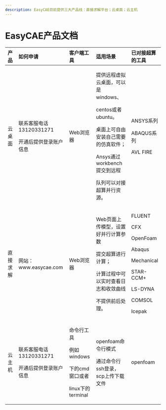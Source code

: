 ```yaml
---
description: EasyCAE目前提供三大产品线：直接求解平台；云桌面；云主机
---
```


# EasyCAE产品文档

<table>
  <thead>
    <tr>
      <th style="text-align:left">&#x4EA7;&#x54C1;</th>
      <th style="text-align:left">&#x5982;&#x4F55;&#x7533;&#x8BF7;</th>
      <th style="text-align:left">&#x5BA2;&#x6237;&#x7AEF;&#x5DE5;&#x5177;</th>
      <th style="text-align:left">&#x9002;&#x7528;&#x573A;&#x666F;</th>
      <th style="text-align:left">&#x5DF2;&#x5BF9;&#x63A5;&#x8D85;&#x7B97;
        <br />&#x7684;&#x5DE5;&#x5177;</th>
    </tr>
  </thead>
  <tbody>
    <tr>
      <td style="text-align:left">&#x4E91;&#x684C;&#x9762;</td>
      <td style="text-align:left">
        <p>&#x8054;&#x7CFB;&#x5BA2;&#x670D;&#x7535;&#x8BDD;13120331271</p>
        <p>&#x5F00;&#x901A;&#x540E;&#x63D0;&#x4F9B;&#x767B;&#x5F55;&#x8D26;&#x6237;&#x4FE1;&#x606F;</p>
      </td>
      <td style="text-align:left">Web&#x6D4F;&#x89C8;&#x5668;</td>
      <td style="text-align:left">
        <p>&#x63D0;&#x4F9B;&#x8FDC;&#x7A0B;&#x865A;&#x62DF;&#x4E91;&#x684C;&#x9762;&#xFF0C;&#x53EF;&#x4EE5;&#x662F;windows&#x3001;</p>
        <p>centos&#x6216;&#x8005;ubuntu&#x3002;</p>
        <p>&#x684C;&#x9762;&#x4E0A;&#x53EF;&#x81EA;&#x7531;&#x5B89;&#x88C5;&#x81EA;&#x5DF1;&#x9700;&#x8981;&#x7684;&#x4EFF;&#x771F;&#x8F6F;&#x4EF6;&#xFF1B;</p>
        <p>Ansys&#x901A;&#x8FC7;workbench&#x63D0;&#x4EA4;&#x5230;&#x8FDC;&#x7A0B;</p>
        <p>&#x961F;&#x5217;&#x53EF;&#x4EE5;&#x5BF9;&#x63A5;&#x8D85;&#x7B97;&#x5E76;&#x884C;&#x8D44;&#x6E90;&#x3002;</p>
      </td>
      <td style="text-align:left">
        <p>ANSYS&#x7CFB;&#x5217;</p>
        <p>ABAQUS&#x7CFB;&#x5217;</p>
        <p>AVL FIRE</p>
      </td>
    </tr>
    <tr>
      <td style="text-align:left">&#x76F4;&#x63A5;&#x6C42;&#x89E3;</td>
      <td style="text-align:left">&#x7F51;&#x7AD9;&#xFF1A;www.easycae.com</td>
      <td style="text-align:left">Web&#x6D4F;&#x89C8;&#x5668;</td>
      <td style="text-align:left">
        <p>Web&#x9875;&#x9762;&#x4E0A;&#x4F20;&#x6A21;&#x578B;&#xFF0C;&#x8BBE;&#x7F6E;&#x597D;&#x5E76;&#x884C;&#x8BA1;&#x7B97;&#x53C2;&#x6570;</p>
        <p>&#x63D0;&#x4EA4;&#x8D85;&#x7B97;&#x8FDB;&#x884C;&#x8BA1;&#x7B97;&#xFF1B;</p>
        <p>&#x8BA1;&#x7B97;&#x8FC7;&#x7A0B;&#x4E2D;&#x53EF;&#x4EE5;&#x5B9E;&#x65F6;&#x67E5;&#x770B;&#x65E5;&#x5FD7;&#x548C;&#x6536;&#x655B;&#x66F2;&#x7EBF;</p>
        <p>&#x4E0D;&#x63D0;&#x4F9B;&#x524D;&#x540E;&#x5904;&#x7406;&#x3002;</p>
      </td>
      <td style="text-align:left">
        <p>FLUENT</p>
        <p>CFX</p>
        <p>OpenFoam</p>
        <p>Abaqus</p>
        <p>Mechanical</p>
        <p>STAR-CCM+</p>
        <p>LS-DYNA</p>
        <p>COMSOL</p>
        <p>Icepak</p>
      </td>
    </tr>
    <tr>
      <td style="text-align:left">&#x4E91;&#x4E3B;&#x673A;</td>
      <td style="text-align:left">
        <p>&#x8054;&#x7CFB;&#x5BA2;&#x670D;&#x7535;&#x8BDD;13120331271</p>
        <p>&#x5F00;&#x901A;&#x540E;&#x63D0;&#x4F9B;&#x767B;&#x5F55;&#x8D26;&#x6237;&#x4FE1;&#x606F;</p>
      </td>
      <td style="text-align:left">
        <p>&#x547D;&#x4EE4;&#x884C;&#x5DE5;&#x5177;</p>
        <p>&#x4F8B;&#x5982;windows</p>
        <p>&#x4E0B;&#x7684;cmd&#x7A97;&#x53E3;&#x6216;&#x8005;</p>
        <p>linux&#x4E0B;&#x7684;terminal</p>
      </td>
      <td style="text-align:left">
        <p>openfoam&#x547D;&#x4EE4;&#x884C;&#x6A21;&#x5F0F;</p>
        <p>&#x901A;&#x8FC7;&#x547D;&#x4EE4;&#x884C;ssh&#x767B;&#x5F55;&#xFF0C;scp&#x4E0A;&#x4F20;&#x4E0B;&#x8F7D;&#x6587;&#x4EF6;</p>
      </td>
      <td style="text-align:left">openfoam</td>
    </tr>
  </tbody>
</table>






